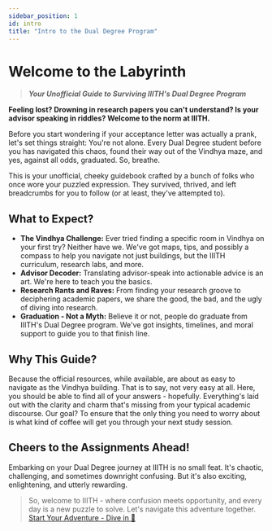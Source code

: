 ```yaml
---
sidebar_position: 1
id: intro
title: "Intro to the Dual Degree Program"
---
```


# Welcome to the Labyrinth 
> ***Your Unofficial Guide to Surviving IIITH's Dual Degree Program***

**Feeling lost? Drowning in research papers you can't understand? Is your advisor speaking in riddles? Welcome to the norm at IIITH.**

Before you start wondering if your acceptance letter was actually a prank, let's set things straight: You're not alone. Every Dual Degree student before you has navigated this chaos, found their way out of the Vindhya maze, and yes, against all odds, graduated. So, breathe.

This is your unofficial, cheeky guidebook crafted by a bunch of folks who once wore your puzzled expression. They survived, thrived, and left breadcrumbs for you to follow (or at least, they've attempted to).

## What to Expect?

- **The Vindhya Challenge:** Ever tried finding a specific room in Vindhya on your first try? Neither have we. We've got maps, tips, and possibly a compass to help you navigate not just buildings, but the IIITH curriculum, research labs, and more.
- **Advisor Decoder:** Translating advisor-speak into actionable advice is an art. We're here to teach you the basics.
- **Research Rants and Raves:** From finding your research groove to deciphering academic papers, we share the good, the bad, and the ugly of diving into research.
- **Graduation - Not a Myth:** Believe it or not, people do graduate from IIITH's Dual Degree program. We've got insights, timelines, and moral support to guide you to that finish line.
 
## Why This Guide?

Because the official resources, while available, are about as easy to navigate as the Vindhya building. That is to say, not very easy at all. Here, you should be able to find all of your answers - hopefully. Everything's laid out with the clarity and charm that's missing from your typical academic discourse. Our goal? To ensure that the only thing you need to worry about is what kind of coffee will get you through your next study session.

## Cheers to the Assignments Ahead!

Embarking on your Dual Degree journey at IIITH is no small feat. It's chaotic, challenging, and sometimes downright confusing. But it's also exciting, enlightening, and utterly rewarding.

> So, welcome to IIITH - where confusion meets opportunity, and every day is a new puzzle to solve. Let's navigate this adventure together.
[Start Your Adventure - Dive in 🚀](/docs/under-construction)
